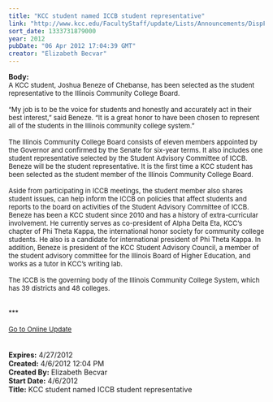 ```yaml
---
title: "KCC student named ICCB student representative"
link: "http://www.kcc.edu/FacultyStaff/update/Lists/Announcements/DispForm.aspx?ID=663"
sort_date: 1333731879000
year: 2012
pubDate: "06 Apr 2012 17:04:39 GMT"
creator: "Elizabeth Becvar"
---
```


<div><b>Body:</b> <div class="ExternalClassB63F55A101F7411088C9A67971E87573">
<div><font size="2">A KCC student, Joshua Beneze of Chebanse, has been selected as the student representative to the Illinois Community College Board.</font></div><font size="2">
<div><br />“My job is to be the voice for students and honestly and accurately act in their best interest,” said Beneze. “It is a great honor to have been chosen to represent all of the students in the Illinois community college system.”</div>
<div><br />The Illinois Community College Board consists of eleven members appointed by the Governor and confirmed by the Senate for six-year terms. It also includes one student representative selected by the Student Advisory Committee of ICCB. Beneze will be the student representative. It is the first time a KCC student has been selected as the student member of the Illinois Community College Board.</div>
<div><br />Aside from participating in ICCB meetings, the student member also shares student issues, can help inform the ICCB on policies that affect students and reports to the board on activities of the Student Advisory Committee of ICCB.<br /></div>
<div>Beneze has been a KCC student since 2010 and has a history of extra-curricular involvement. He currently serves as co-president of Alpha Delta Eta, KCC’s chapter of Phi Theta Kappa, the international honor society for community college students. He also is a candidate for international president of Phi Theta Kappa. In addition, Beneze is president of the KCC Student Advisory Council, a member of the student advisory committee for the Illinois Board of Higher Education, and works as a tutor in KCC’s writing lab.</div>
<div><br />The ICCB is the governing body of the Illinois Community College System, which has 39 districts and 48 colleges.<br /></div>
<div> </div>
<div> </div></font>
<div><font size="2">***</font></div>
<div><font size="2"></font> </div>
<div><a href="/FacultyStaff/update/Pages/dailyupdate.aspx"><font size="2">Go to Online Update</font></a></div>
<div><br /> </div></div></div>
<div><b>Expires:</b> 4/27/2012</div>
<div><b>Created:</b> 4/6/2012 12:04 PM</div>
<div><b>Created By:</b> Elizabeth Becvar</div>
<div><b>Start Date:</b> 4/6/2012</div>
<div><b>Title:</b> KCC student named ICCB student representative</div>
